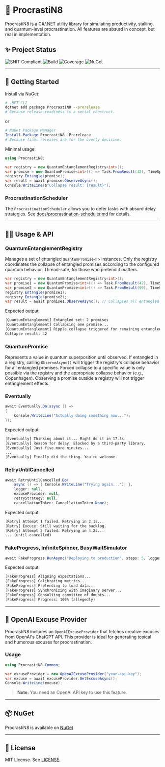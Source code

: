 # 🐢 ProcrastiN8

ProcrastiN8 is a C#/.NET utility library for simulating productivity, stalling, and quantum-level procrastination. All features are absurd in concept, but real in implementation.

## ✨ Project Status

![SHIT Compliant](https://img.shields.io/badge/style-SHIT-green?style=flat-square)
![Build](https://img.shields.io/github/actions/workflow/status/veggerby/ProcrastiN8/ci-release.yml?label=build&style=flat-square)
![Coverage](https://img.shields.io/codecov/c/github/veggerby/ProcrastiN8?style=flat-square)
![NuGet](https://img.shields.io/nuget/vpre/ProcrastiN8?label=nuget&style=flat-square)

---

## 🚀 Getting Started

Install via NuGet:

```sh
# .NET CLI
dotnet add package ProcrastiN8 --prerelease
# Because release-readiness is a social construct.
```

or

```powershell
# NuGet Package Manager
Install-Package ProcrastiN8 -Prerelease
# Because final releases are for the overly decisive.
```

Minimal usage:

```csharp
using ProcrastiN8;

var registry = new QuantumEntanglementRegistry<int>();
var promise = new QuantumPromise<int>(() => Task.FromResult(42), TimeSpan.FromSeconds(2));
registry.Entangle(promise);
var result = await promise.ObserveAsync();
Console.WriteLine($"Collapse result: {result}");
```

### ProcrastinationScheduler

The `ProcrastinationScheduler` allows you to defer tasks with absurd delay strategies. See [docs/procrastination-scheduler.md](docs/procrastination-scheduler.md) for details.

---

## 🧑‍💻 Usage & API

### QuantumEntanglementRegistry

Manages a set of entangled `QuantumPromise<T>` instances. Only the registry coordinates the collapse of entangled promises according to the configured quantum behavior. Thread-safe, for those who pretend it matters.

```csharp
var registry = new QuantumEntanglementRegistry<int>();
var promise1 = new QuantumPromise<int>(() => Task.FromResult(42), TimeSpan.FromSeconds(2));
var promise2 = new QuantumPromise<int>(() => Task.FromResult(99), TimeSpan.FromSeconds(2));
registry.Entangle(promise1);
registry.Entangle(promise2);
var result = await promise1.ObserveAsync(); // Collapses all entangled promises if entangled
```

Expected output:

```txt
[QuantumEntanglement] Entangled set: 2 promises
[QuantumEntanglement] Collapsing one promise...
[QuantumEntanglement] Ripple collapse triggered for remaining entangled promises
Collapse result: 42
```

### QuantumPromise

Represents a value in quantum superposition until observed. If entangled in a registry, calling `ObserveAsync()` will trigger the registry's collapse behavior for all entangled promises. Forced collapse to a specific value is only possible via the registry and the appropriate collapse behavior (e.g., Copenhagen). Observing a promise outside a registry will not trigger entanglement effects.

### Eventually

```csharp
await Eventually.Do(async () =>
{
    Console.WriteLine("Actually doing something now...");
});
```

Expected output:

```txt
[Eventually] Thinking about it... Might do it in 17.3s.
[Eventually] Reason for delay: Blocked by a third-party library.
[Eventually] Just five more minutes...
...
[Eventually] Finally did the thing. You're welcome.
```

### RetryUntilCancelled

```csharp
await RetryUntilCancelled.Do(
    async () => { Console.WriteLine("Trying again..."); },
    logger: null,
    excuseProvider: null,
    retryStrategy: null,
    cancellationToken: CancellationToken.None);
```

Expected output:

```txt
[Retry] Attempt 1 failed. Retrying in 2.1s...
[Retry] Excuse: Still waiting for the backlog.
[Retry] Attempt 2 failed. Retrying in 4.2s...
... (until cancelled)
```

### FakeProgress, InfiniteSpinner, BusyWaitSimulator

```csharp
await FakeProgress.RunAsync("Deploying to production", steps: 5, logger: null, cancellationToken: CancellationToken.None);
```

Expected output:

```txt
[FakeProgress] Aligning expectations...
[FakeProgress] Calibrating metrics...
[FakeProgress] Pretending to load data...
[FakeProgress] Synchronizing with imaginary server...
[FakeProgress] Consulting committee of doubts...
[FakeProgress] Progress: 100% (allegedly)
```

---

## 🤖 OpenAI Excuse Provider

ProcrastiN8 includes an `OpenAIExcuseProvider` that fetches creative excuses from OpenAI's ChatGPT API. This provider is ideal for generating topical and humorous excuses for procrastination.

### Usage

```csharp
using ProcrastiN8.Common;

var excuseProvider = new OpenAIExcuseProvider("your-api-key");
var excuse = await excuseProvider.GetExcuseAsync();
Console.WriteLine(excuse);
```

> **Note:** You need an OpenAI API key to use this feature.

---

## 📦 NuGet

ProcrastiN8 is available on [NuGet](https://www.nuget.org/packages/ProcrastiN8/#readme-body-tab)

---

## 📝 License

MIT License. See [LICENSE](LICENSE).
